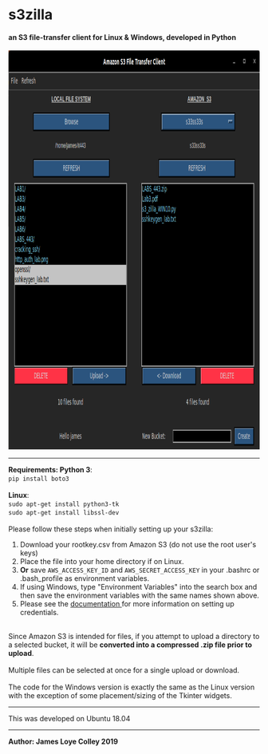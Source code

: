 # s3zilla
#### an S3 file-transfer client for Linux & Windows, developed in Python

<img src="https://github.com/rootVIII/s3zilla/blob/master/sc.png" alt="ex" height="800" width="950">
<hr>
<strong>Requirements: Python 3</strong>:
<br>
<code>pip install boto3</code>
<br>
<br>
<strong>Linux</strong>:
<br> 
<code>sudo apt-get install python3-tk</code>
<br>
<code>sudo apt-get install libssl-dev</code>
<br>
<br>
Please follow these steps when initially setting up your s3zilla:
<br>
<ol>
  <li>
    Download your rootkey.csv from Amazon S3 (do not use the root user's keys)
  <li>
    Place the file into your home directory if on Linux.
  </li>
  <li>
    <strong>Or</strong> save <code>AWS_ACCESS_KEY_ID</code> and <code>AWS_SECRET_ACCESS_KEY</code> in
    your .bashrc or .bash_profile as environment variables.
  </li>
  <li>
    If using Windows, type "Environment Variables" into the search box and then save the environment variables
    with the same names shown above.
  </li>
  <li>
      Please see the 
      <a href="https://docs.aws.amazon.com/cli/latest/userguide/cli-configure-files.html">
          documentation
      </a>
      for more information on setting up credentials.
  </li>
</ol>
<br>
Since Amazon S3 is intended for files, if you attempt to upload a directory to a selected bucket, it will
be <strong>converted into a compressed .zip file prior to upload</strong>.
<br><br>
Multiple files can be selected at once for a single upload or download.
<br><br>
The code for the Windows version is exactly the same as the Linux version with the exception of some
placement/sizing of the Tkinter widgets.
<br>
<hr>
This was developed on Ubuntu 18.04
<hr>
<b>Author: James Loye Colley  2019</b>
